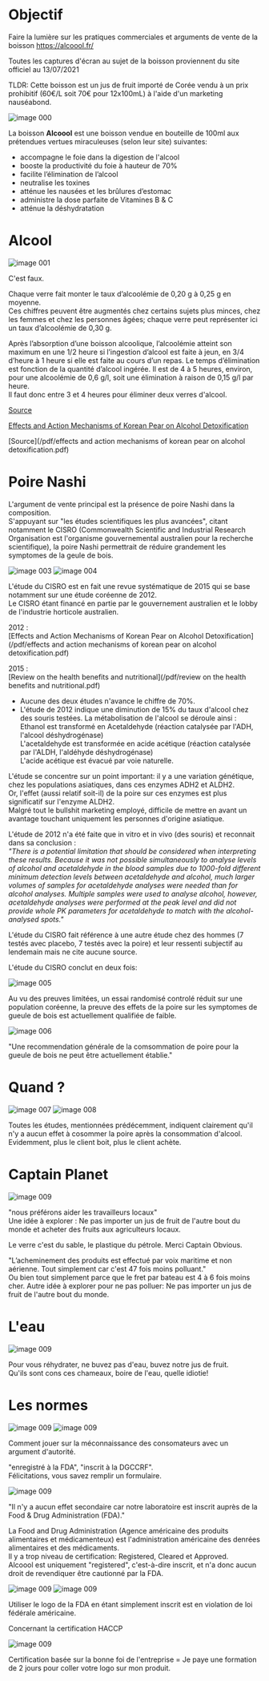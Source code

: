 # Objectif
Faire la lumière sur les pratiques commerciales et arguments de vente de la boisson https://alcoool.fr/

Toutes les captures d'écran au sujet de la boisson proviennent du site officiel au 13/07/2021

TLDR: Cette boisson est un jus de fruit importé de Corée vendu à un prix prohibitif (60€/L soit 70€ pour 12x100mL) à l'aide d'un marketing nauséabond.

![image 000](/png/00.png)

La boisson **Alcoool** est une boisson vendue en bouteille de 100ml aux prétendues vertues miraculeuses (selon leur site) suivantes:
- accompagne le foie dans la digestion de l'alcool
- booste la productivité du foie à hauteur de 70%
- facilite l’élimination de l’alcool
- neutralise les toxines
- atténue les nausées et les brûlures d’estomac
- administre la dose parfaite de Vitamines B & C
- atténue la déshydratation


# Alcool

![image 001](/png/01.png)

C'est faux.

Chaque verre fait monter le taux d’alcoolémie de 0,20 g à 0,25 g en moyenne.\
Ces chiffres peuvent être augmentés chez certains sujets plus minces, chez les femmes et chez les personnes âgées; chaque verre peut représenter ici un taux d’alcoolémie de 0,30 g.

Après l’absorption d’une boisson alcoolique, l’alcoolémie atteint son maximum en une 1/2 heure si l’ingestion d’alcool est faite à jeun, en 3/4 d’heure à 1 heure si elle est faite au cours d’un repas. Le temps d’élimination est fonction de la quantité d’alcool ingérée. Il est de 4 à 5 heures, environ, pour une alcoolémie de 0,6 g/l, soit une élimination à raison de 0,15 g/l par heure.\
Il faut donc entre 3 et 4 heures pour éliminer deux verres d'alcool.

[Source](https://www.permis-de-exploitation.com/785-l-500mg-alcool.html)

[Effects and Action Mechanisms of Korean Pear on Alcohol Detoxification](https://www.permis-de-exploitation.com/785-l-500mg-alcool.html)

[Source](/pdf/effects and action mechanisms of korean pear on alcohol detoxification.pdf)


# Poire Nashi

L'argument de vente principal est la présence de poire Nashi dans la composition.\
S'appuyant sur "les études scientifiques les plus avancées", citant notamment le CISRO (Commonwealth Scientific and Industrial Research Organisation est l'organisme gouvernemental australien pour la recherche scientifique), la poire Nashi permettrait de réduire grandement les symptomes de la geule de bois.

![image 003](/png/cisro1.png)
![image 004](/png/cisro2.png)

L'étude du CISRO est en fait une revue systématique de 2015 qui se base notamment sur une étude coréenne de 2012.\
Le CISRO étant financé en partie par le gouvernement australien et le lobby de l'industrie horticole australien.

2012 : \
[Effects and Action Mechanisms of Korean Pear on Alcohol Detoxification](/pdf/effects and action mechanisms of korean pear on alcohol detoxification.pdf)

2015 : \
[Review on the health benefits and nutritional](/pdf/review on the health benefits and nutritional.pdf)

- Aucune des deux études n'avance le chiffre de 70%.
- L'étude de 2012 indique une diminution de 15% du taux d'alcool chez des souris testées.
La métabolisation de l'alcool se déroule ainsi :\
Ethanol est transformé en Acetaldehyde (réaction catalysée par l'ADH, l'alcool déshydrogénase)\
L'acetaldehyde est transformée en acide acétique (réaction catalysée par l'ALDH, l'aldéhyde déshydrogénase)\
L'acide acétique est évacué par voie naturelle.

L'étude se concentre sur un point important: il y a une variation génétique, chez les populations asiatiques, dans ces enzymes ADH2 et ALDH2.\
Or, l'effet (aussi relatif soit-il) de la poire sur ces enzymes est plus significatif sur l'enzyme ALDH2.\
Malgré tout le bullshit marketing employé, difficile de mettre en avant un avantage touchant uniquement les personnes d'origine asiatique.

L'étude de 2012 n'a été faite que in vitro et in vivo (des souris) et reconnait dans sa conclusion :\
*"There is a potential limitation that should be
 considered when interpreting these results. Because it
 was not possible simultaneously to analyse levels of
 alcohol and acetaldehyde in the blood samples due to
 1000-fold different minimum detection levels between
 acetaldehyde and alcohol, much larger volumes of
 samples for acetaldehyde analyses were needed than
 for alcohol analyses. Multiple samples were used to
 analyse alcohol, however, acetaldehyde analyses were
 performed at the peak level and did not provide whole
 PK parameters for acetaldehyde to match with the
 alcohol-analysed spots."*

L'étude du CISRO fait référence à une autre étude chez des hommes (7 testés avec placebo, 7 testés avec la poire) et leur ressenti subjectif au lendemain mais ne cite aucune source.

L'étude du CISRO conclut en deux fois:

![image 005](/png/conclu1.png)

Au vu des preuves limitées, un essai randomisé controlé réduit sur une population coréenne, la preuve des effets de la poire sur les symptomes de gueule de bois est actuellement qualifiée de faible.

![image 006](/png/conclu2.png)

"Une recommendation générale de la comsommation de poire pour la gueule de bois ne peut être actuellement établie."

# Quand ?

![image 007](/png/quand1.png)
![image 008](/png/quand2.png)

Toutes les études, mentionnées prédécemment, indiquent clairement qu'il n'y a aucun effet à cosommer la poire après la consommation d'alcool.\
Evidemment, plus le client boit, plus le client achète.

# Captain Planet

![image 009](/png/virtue-signaling.png)

"nous préférons aider les travailleurs locaux"\
Une idée à explorer : Ne pas importer un jus de fruit de l'autre bout du monde et acheter des fruits aux agriculteurs locaux.

Le verre c'est du sable, le plastique du pétrole. Merci Captain Obvious.

"L’acheminement des produits est effectué par voix maritime et non aérienne. Tout simplement car c'est 47 fois moins polluant."\
Ou bien tout simplement parce que le fret par bateau est 4 à 6 fois moins cher.
Autre idée à explorer pour ne pas polluer: Ne pas importer un jus de fruit de l'autre bout du monde.

# L'eau

![image 009](/png/eau1.png)

Pour vous réhydrater, ne buvez pas d'eau, buvez notre jus de fruit.\
Qu'ils sont cons ces chameaux, boire de l'eau, quelle idiotie!

# Les normes


![image 009](/png/norme.png)
![image 009](/png/norme2.png)

Comment jouer sur la méconnaissance des consomateurs avec un argument d'autorité.

"enregistré à la FDA", "inscrit à la DGCCRF".\
Félicitations, vous savez remplir un formulaire.

![image 009](/png/henri.png)

"Il n'y a aucun effet secondaire car notre laboratoire est inscrit auprès de la Food & Drug Administration (FDA)."

La Food and Drug Administration (Agence américaine des produits alimentaires et médicamenteux) est l'administration américaine des denrées alimentaires et des médicaments.\
Il y a trop niveau de certification: Registered, Cleared et Approved.\
Alcoool est uniquement "registered", c'est-à-dire inscrit, et n'a donc aucun droit de revendiquer être cautionné par la FDA.


![image 009](/png/fda1.png)
![image 009](/png/fda2.png)

Utiliser le logo de la FDA en étant simplement inscrit est en violation de loi fédérale américaine.

Concernant la certification HACCP

![image 009](/png/haccp.png)

Certification basée sur la bonne foi de l'entreprise = Je paye une formation de 2 jours pour coller votre logo sur mon produit.

